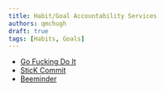 ```yaml
---
title: Habit/Goal Accountability Services
authors: qmchugh
draft: true
tags: [Habits, Goals]
---
```


- [Go Fucking Do It](https://gofuckingdoit.com/)
- [SticK Commit](https://www.stickk.com/)
- [Beeminder](https://www.beeminder.com/)